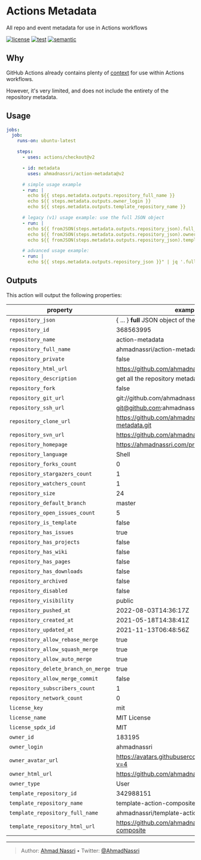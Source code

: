 # Actions Metadata

All repo and event metadata for use in Actions workflows

[![license][license-img]][license-url]
[![test][test-img]][test-url]
[![semantic][semantic-img]][semantic-url]

## Why

GitHub Actions already contains plenty of [context][] for use within Actions workflows.

However, it's very limited, and does not include the entirety of the repository metadata.

## Usage

``` yaml
jobs:
  job:
    runs-on: ubuntu-latest

    steps:
      - uses: actions/checkout@v2

      - id: metadata
        uses: ahmadnassri/action-metadata@v2

      # simple usage example
      - run: |
        echo ${{ steps.metadata.outputs.repository_full_name }}
        echo ${{ steps.metadata.outputs.owner_login }}
        echo ${{ steps.metadata.outputs.template_repository_name }}

      # legacy (v1) usage example: use the full JSON object
      - run: |
        echo ${{ fromJSON(steps.metadata.outputs.repository_json).full_name }}
        echo ${{ fromJSON(steps.metadata.outputs.repository_json).owner.login }}
        echo ${{ fromJSON(steps.metadata.outputs.repository_json).template_repository.name }}

      # advanced usage example:
      - run: |
        echo ${{ steps.metadata.outputs.repository_json }}" | jq '.full_name, .owner.login, .template_repository.name'
```

## Outputs

This action will output the following properties:

<!-- markdownlint-capture -->

<!-- markdownlint-disable MD034 -->

| property                            | example                                                    |
|-------------------------------------|------------------------------------------------------------|
| `repository_json`                   | { ... } **full** JSON object of the current repository     |
| `repository_id`                     | 368563995                                                  |
| `repository_name`                   | action-metadata                                            |
| `repository_full_name`              | ahmadnassri/action-metadata                                |
| `repository_private`                | false                                                      |
| `repository_html_url`               | <https://github.com/ahmadnassri/action-metadata>           |
| `repository_description`            | get all the repository metadata for use in Actions         |
| `repository_fork`                   | false                                                      |
| `repository_git_url`                | git://github.com/ahmadnassri/action-metadata.git           |
| `repository_ssh_url`                | <git@github.com>:ahmadnassri/action-metadata.git           |
| `repository_clone_url`              | <https://github.com/ahmadnassri/action-metadata.git>       |
| `repository_svn_url`                | <https://github.com/ahmadnassri/action-metadata>           |
| `repository_homepage`               | <https://ahmadnassri.com/projects/>                        |
| `repository_language`               | Shell                                                      |
| `repository_forks_count`            | 0                                                          |
| `repository_stargazers_count`       | 1                                                          |
| `repository_watchers_count`         | 1                                                          |
| `repository_size`                   | 24                                                         |
| `repository_default_branch`         | master                                                     |
| `repository_open_issues_count`      | 5                                                          |
| `repository_is_template`            | false                                                      |
| `repository_has_issues`             | true                                                       |
| `repository_has_projects`           | false                                                      |
| `repository_has_wiki`               | false                                                      |
| `repository_has_pages`              | false                                                      |
| `repository_has_downloads`          | false                                                      |
| `repository_archived`               | false                                                      |
| `repository_disabled`               | false                                                      |
| `repository_visibility`             | public                                                     |
| `repository_pushed_at`              | 2022-08-03T14:36:17Z                                       |
| `repository_created_at`             | 2021-05-18T14:38:41Z                                       |
| `repository_updated_at`             | 2021-11-13T06:48:56Z                                       |
| `repository_allow_rebase_merge`     | true                                                       |
| `repository_allow_squash_merge`     | true                                                       |
| `repository_allow_auto_merge`       | true                                                       |
| `repository_delete_branch_on_merge` | true                                                       |
| `repository_allow_merge_commit`     | false                                                      |
| `repository_subscribers_count`      | 1                                                          |
| `repository_network_count`          | 0                                                          |
| `license_key`                       | mit                                                        |
| `license_name`                      | MIT License                                                |
| `license_spdx_id`                   | MIT                                                        |
| `owner_id`                          | 183195                                                     |
| `owner_login`                       | ahmadnassri                                                |
| `owner_avatar_url`                  | <https://avatars.githubusercontent.com/u/183195?v=4>       |
| `owner_html_url`                    | <https://github.com/ahmadnassri>                           |
| `owner_type`                        | User                                                       |
| `template_repository_id`            | 342988151                                                  |
| `template_repository_name`          | template-action-composite                                  |
| `template_repository_full_name`     | ahmadnassri/template-action-composite                      |
| `template_repository_html_url`      | <https://github.com/ahmadnassri/template-action-composite> |

<!-- markdownlint-restore -->

  [context]: https://docs.github.com/en/actions/reference/context-and-expression-syntax-for-github-actions

----
> Author: [Ahmad Nassri](https://www.ahmadnassri.com/) &bull;
> Twitter: [@AhmadNassri](https://twitter.com/AhmadNassri)

[license-url]: LICENSE
[license-img]: https://badgen.net/github/license/ahmadnassri/action-metadata

[release-url]: https://github.com/ahmadnassri/action-metadata/releases
[release-img]: https://badgen.net/github/release/ahmadnassri/action-metadata

[test-url]: https://github.com/ahmadnassri/action-metadata/actions?query=workflow%3Apush
[test-img]: https://github.com/ahmadnassri/action-metadata/workflows/push/badge.svg

[semantic-url]: https://github.com/ahmadnassri/action-metadata/actions?query=workflow%3Arelease
[semantic-img]: https://badgen.net/badge/📦/semantically%20released/blue
